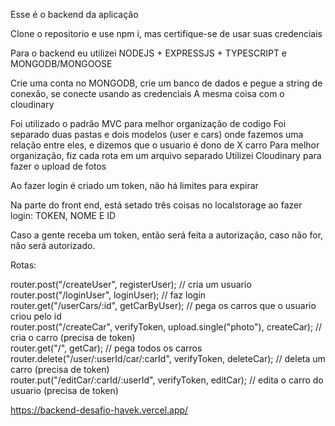 Esse é o backend da aplicação

Clone o repositorio e use npm i, mas certifique-se de usar suas credenciais 

Para o backend eu utilizei NODEJS + EXPRESSJS + TYPESCRIPT e MONGODB/MONGOOSE

Crie uma conta no MONGODB, crie um banco de dados e pegue a string de conexão, se conecte usando as credenciais 
A mesma coisa com o cloudinary


Foi utilizado o padrão MVC para melhor organização de codigo 
Foi separado duas pastas e dois modelos (user e cars) onde fazemos uma relação entre eles, e dizemos que o usuario é dono de X carro
Para melhor organização, fiz cada rota em um arquivo separado
Utilizei Cloudinary para fazer o upload de fotos


Ao fazer login é criado um token, não há limites para expirar

Na parte do front end, está setado três coisas no localstorage ao fazer login: TOKEN, NOME E ID 

Caso a gente receba um token, então será feita a autorização, caso não for, não será autorizado.


Rotas:

router.post("/createUser", registerUser); // cria um usuario <br>
router.post("/loginUser", loginUser); // faz login <br>
router.get("/userCars/:id", getCarByUser); // pega os carros que o usuario criou pelo id <br>
router.post("/createCar", verifyToken, upload.single("photo"), createCar); // cria o carro (precisa de token) <br>
router.get("/", getCar); // pega todos os carros <br>
router.delete("/user/:userId/car/:carId", verifyToken, deleteCar); // deleta um carro (precisa de token) <br>
router.put("/editCar/:carId/:userId", verifyToken, editCar);  // edita o carro do usuario (precisa de token) <br>

https://backend-desafio-havek.vercel.app/
